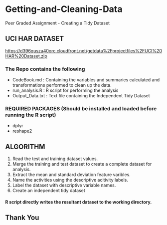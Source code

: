 # Getting-and-Cleaning-Data
Peer Graded Assignment - Creating a Tidy Dataset

## UCI HAR DATASET 

https://d396qusza40orc.cloudfront.net/getdata%2Fprojectfiles%2FUCI%20HAR%20Dataset.zip

### The Repo contains the following 

- CodeBook.md : Containing the variables and summaries calculated and transformations performed to clean up the data.
- run_analysis.R : R script for performing the analysis
- Output_Data.txt : Text file containing the Independent Tidy Dataset

### REQUIRED PACKAGES (Should be installed and loaded before running the R script)

- dplyr
- reshape2

## ALGORITHM

1. Read the test and training dataset values.
2. Merge the training and test dataset to create a complete dataset for analysis.
3. Extract the mean and standard deviation feature varibles.
4. Name the activities using the descriptive acitivity labels.
5. Label the dataset with descriptive variable names.
6. Create an independent tidy dataset

#### R script directly writes the resultant dataset to the working directory. 

## Thank You  